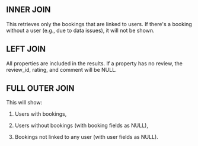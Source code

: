 ## INNER JOIN

This retrieves only the bookings that are linked to users. If there's a booking without a user (e.g., due to data issues), it will not be shown.

## LEFT JOIN

All properties are included in the results. If a property has no review, the review_id, rating, and comment will be NULL.

## FULL OUTER JOIN

This will show:

1. Users with bookings,

2. Users without bookings (with booking fields as NULL),

3. Bookings not linked to any user (with user fields as NULL).